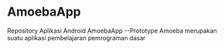 # AmoebaApp

Repository Aplikasi Android AmoebaApp --Prototype
Amoeba merupakan suatu aplikasi pembelajaran pemrograman dasar
